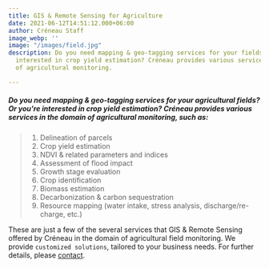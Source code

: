 ```yaml
---
title: GIS & Remote Sensing for Agriculture
date: 2021-06-12T14:51:12.000+06:00
author: Créneau Staff
image_webp: ''
image: "/images/field.jpg"
description: Do you need mapping & geo-tagging services for your fields? Or you're
  interested in crop yield estimation? Créneau provides various services in the domain
  of agricultural monitoring.

---
```

##### Do you need mapping & geo-tagging services for your agricultural fields? Or you're interested in crop yield estimation? Créneau provides various services in the domain of agricultural monitoring, such as:

> 1. Delineation of parcels
> 2. Crop yield estimation
> 3. NDVI & related parameters and indices
> 4. Assessment of flood impact
> 5. Growth stage evaluation
> 6. Crop identification
> 7. Biomass estimation
> 8. Decarbonization & carbon sequestration
> 9. Resource mapping (water intake, stress analysis, discharge/re-charge, etc.)

These are just a few of the several services that GIS & Remote Sensing offered by Créneau in the domain of agricultural field monitoring. We provide `customized solutions`, tailored to your business needs. For further details, please [contact](/#contact).
<!--

### STEP-1 : Hugo installation

Check this link below for install hugo on your computer.
[hugo install documentation](https://gohugo.io/getting-started/installing/)

### STEP-2 : Create your project

Hugo provides a `new` command to create a new website.

    hugo new site <new_project>

### STEP-3 : Install the theme

Run this command

    hugo new site meghna-hugo

and then go to the themes folder inside of meghna-hugo folder. You can also use this command `cd meghna-hugo/themes` for going to this folder.
Then run the command

    git clone git@github.com:themefisher/meghna-hugo.git

Alternatively, you can [download the theme as .zip](https://github.com/themefisher/meghna-hugo/archive/master.zip) file and extract it in the `themes` directory

After that you need to go to the `meghna-hugo/exampleSite` folder and copy or cut all the elements, and now go back to the root folder and paste it here.

open the command prompt again and run `cd ../` command for go back to the root folder.

### STEP-4 : Host locally

Launching the website locally by using the following command:

    hugo serve

Go to `http://localhost:1313`

Or you can check this video documentation for installing this template:
{{< youtube 3O3qvDoVp5g >}}

### STEP-5 : Basic configuration

When building the website, you can set a theme by using `--theme` option. However, we suggest you modify the configuration file (`config.toml`) and set the theme as the default.

```toml
# Change the default theme to be use when building the site with Hugo
theme = "meghna-hugo"
```

### STEP-6 : Create your first content pages

    hugo new blog/post-name.md

### STEP-7 : Build the website

When your site is ready to deploy, run the following command:

    hugo
    
    # You can also create a minified version by using this command:
    hugo--minify

A `public` folder will be generated, containing all static content and assets for your website. It can now be deployed on any web server. -->